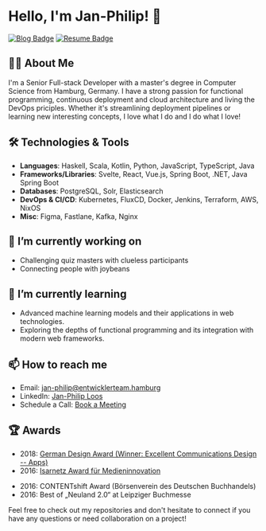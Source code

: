 # Hello, I'm Jan-Philip! 👋

[![Blog Badge](https://img.shields.io/badge/Blog-blue)](https://www.maxdaten.io/)
[![Resume Badge](https://img.shields.io/badge/Resume-red)](https://cv.maxdaten.io/)

## 🧑‍💻 About Me
I'm a Senior Full-stack Developer with a master's degree in Computer Science from Hamburg, Germany.
I have a strong passion for functional programming, continuous deployment and cloud architecture and living the DevOps priciples.
Whether it's streamlining deployment pipelines or learning new interesting concepts, I love what I do and I do what I love!

## 🛠️ Technologies & Tools
- **Languages**: Haskell, Scala, Kotlin, Python, JavaScript, TypeScript, Java
- **Frameworks/Libraries**: Svelte, React, Vue.js, Spring Boot, .NET, Java Spring Boot
- **Databases**: PostgreSQL, Solr, Elasticsearch
- **DevOps & CI/CD**: Kubernetes, FluxCD, Docker, Jenkins, Terraform, AWS, NixOS
- **Misc**: Figma, Fastlane, Kafka, Nginx

## 🔭 I’m currently working on
- Challenging quiz masters with clueless participants
- Connecting people with joybeans

## 🌱 I’m currently learning
- Advanced machine learning models and their applications in web technologies.
- Exploring the depths of functional programming and its integration with modern web frameworks.

## 📫 How to reach me
- Email: [jan-philip@entwicklerteam.hamburg](mailto:jan-philip@entwicklerteam.hamburg)
- LinkedIn: [Jan-Philip Loos](https://www.linkedin.com/in/jan-philip-loos-770b23201/)
- Schedule a Call: [Book a Meeting](https://calendly.com/jan-philip-loos/30min)

## 🏆 Awards
- 2018: [German Design Award (Winner: Excellent Communications Design -- Apps)](https://www.german-design-award.com/die-gewinner/galerie/detail/14562-papego.html)
- 2016: [Isarnetz Award für Medieninnovation](https://www.briends.net/2016/11/04/papego-mit-isarnetz-award-f%C3%BCr-medieninnovation-ausgezeichnet/)
* 2016: CONTENTshift Award (Börsenverein des Deutschen Buchhandels)
* 2016: Best of „Neuland 2.0“ at Leipziger Buchmesse

Feel free to check out my repositories and don't hesitate to connect if you have any questions or need collaboration on a project!
